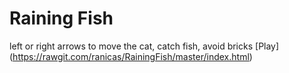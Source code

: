 Raining Fish
========
left or right arrows to move the cat, catch fish, avoid bricks
[Play] (https://rawgit.com/ranicas/RainingFish/master/index.html)
